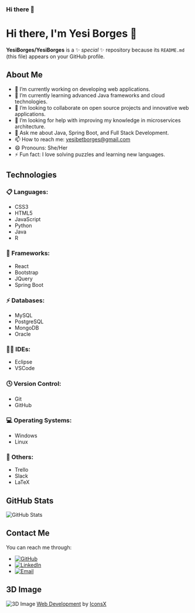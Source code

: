 ### Hi there 👋

<!--
**YesiBorges/YesiBorges** is a ✨ _special_ ✨ repository because its `README.md` (this file) appears on your GitHub profile.

Here are some ideas to get you started:

- 🔭 I’m currently working on ...
- 🌱 I’m currently learning ...
- 👯 I’m looking to collaborate on ...
- 🤔 I’m looking for help with ...
- 💬 Ask me about ...
- 📫 How to reach me: ...
- 😄 Pronouns: ...
- ⚡ Fun fact: ...
-->
# Hi there, I'm Yesi Borges 👋

**YesiBorges/YesiBorges** is a ✨ _special_ ✨ repository because its `README.md` (this file) appears on your GitHub profile.

## About Me

- 🔭 I’m currently working on developing web applications.
- 🌱 I’m currently learning advanced Java frameworks and cloud technologies.
- 👯 I’m looking to collaborate on open source projects and innovative web applications.
- 🤔 I’m looking for help with improving my knowledge in microservices architecture.
- 💬 Ask me about Java, Spring Boot, and Full Stack Development.
- 📫 How to reach me: yesibetborges@gmail.com
- 😄 Pronouns: She/Her
- ⚡ Fun fact: I love solving puzzles and learning new languages.

## Technologies

### 📋 Languages:
- CSS3
- HTML5
- JavaScript
- Python
- Java
- R

### 🚀 Frameworks:
- React
- Bootstrap
- JQuery
- Spring Boot

### ⚡ Databases:
- MySQL
- PostgreSQL
- MongoDB
- Oracle

### 👩‍💻 IDEs:
- Eclipse
- VSCode

### 🕓 Version Control:
- Git
- GitHub

### 💻 Operating Systems:
- Windows
- Linux

### 🥅 Others:
- Trello
- Slack
- LaTeX

## GitHub Stats

![GitHub Stats](https://github-readme-stats.vercel.app/api?username=YesiBorges&show_icons=true&theme=radical)

## Contact Me

You can reach me through:
- [![GitHub](https://img.shields.io/badge/GitHub-YesiBorges-black?style=flat-square&logo=github)](https://github.com/YesiBorges)
- [![LinkedIn](https://img.shields.io/badge/LinkedIn-Yesibet%20Borges-blue?style=flat-square&logo=linkedin)](https://www.linkedin.com/in/yesibet-borges-b18b2a291/)
- [![Email](https://img.shields.io/badge/Email-yesibetborges@gmail.com-red?style=flat-square&logo=gmail)](mailto:yesibetborges@gmail.com)

## 3D Image

<!-- If you have a 3D image, you can add it here -->
![3D Image](https://lottiefiles.com/33032-web-development)
<a href="https://iconscout.com/lottie-animations/web-development" class="text-underline font-size-sm" target="_blank">Web Development</a> by <a href="https://iconscout.com/contributors/iconsx" class="text-underline font-size-sm" target="_blank">IconsX</a>
